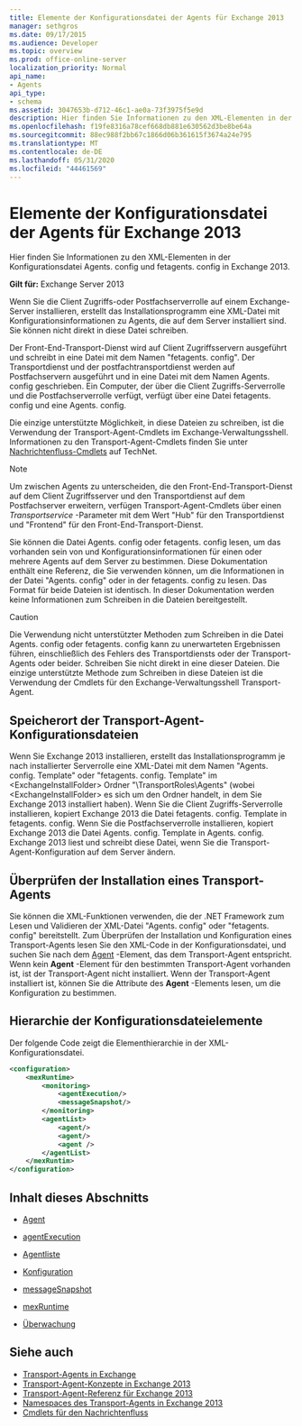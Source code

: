 ```yaml
---
title: Elemente der Konfigurationsdatei der Agents für Exchange 2013
manager: sethgros
ms.date: 09/17/2015
ms.audience: Developer
ms.topic: overview
ms.prod: office-online-server
localization_priority: Normal
api_name:
- Agents
api_type:
- schema
ms.assetid: 3047653b-d712-46c1-ae0a-73f3975f5e9d
description: Hier finden Sie Informationen zu den XML-Elementen in der Konfigurationsdatei Agents. config und fetagents. config in Exchange 2013.
ms.openlocfilehash: f19fe8316a78cef668db881e630562d3be8be64a
ms.sourcegitcommit: 88ec988f2bb67c1866d06b361615f3674a24e795
ms.translationtype: MT
ms.contentlocale: de-DE
ms.lasthandoff: 05/31/2020
ms.locfileid: "44461569"
---
```

# <a name="agents-configuration-file-elements-for-exchange-2013"></a>Elemente der Konfigurationsdatei der Agents für Exchange 2013

Hier finden Sie Informationen zu den XML-Elementen in der Konfigurationsdatei Agents. config und fetagents. config in Exchange 2013.
  
**Gilt für:** Exchange Server 2013
  
Wenn Sie die Client Zugriffs-oder Postfachserverrolle auf einem Exchange-Server installieren, erstellt das Installationsprogramm eine XML-Datei mit Konfigurationsinformationen zu Agents, die auf dem Server installiert sind. Sie können nicht direkt in diese Datei schreiben. 
  
Der Front-End-Transport-Dienst wird auf Client Zugriffsservern ausgeführt und schreibt in eine Datei mit dem Namen "fetagents. config". Der Transportdienst und der postfachtransportdienst werden auf Postfachservern ausgeführt und in eine Datei mit dem Namen Agents. config geschrieben. Ein Computer, der über die Client Zugriffs-Serverrolle und die Postfachserverrolle verfügt, verfügt über eine Datei fetagents. config und eine Agents. config. 
  
Die einzige unterstützte Möglichkeit, in diese Dateien zu schreiben, ist die Verwendung der Transport-Agent-Cmdlets im Exchange-Verwaltungsshell. Informationen zu den Transport-Agent-Cmdlets finden Sie unter [Nachrichtenfluss-Cmdlets](https://technet.microsoft.com/library/aa998553%28v=exchg.150%29.aspx) auf TechNet. 
  
> [!NOTE]
> Um zwischen Agents zu unterscheiden, die den Front-End-Transport-Dienst auf dem Client Zugriffsserver und den Transportdienst auf dem Postfachserver erweitern, verfügen Transport-Agent-Cmdlets über einen _Transportservice_ -Parameter mit dem Wert "Hub" für den Transportdienst und "Frontend" für den Front-End-Transport-Dienst. 
  
Sie können die Datei Agents. config oder fetagents. config lesen, um das vorhanden sein von und Konfigurationsinformationen für einen oder mehrere Agents auf dem Server zu bestimmen. Diese Dokumentation enthält eine Referenz, die Sie verwenden können, um die Informationen in der Datei "Agents. config" oder in der fetagents. config zu lesen. Das Format für beide Dateien ist identisch. In dieser Dokumentation werden keine Informationen zum Schreiben in die Dateien bereitgestellt.
  
> [!CAUTION]
> Die Verwendung nicht unterstützter Methoden zum Schreiben in die Datei Agents. config oder fetagents. config kann zu unerwarteten Ergebnissen führen, einschließlich des Fehlers des Transportdiensts oder der Transport-Agents oder beider. Schreiben Sie nicht direkt in eine dieser Dateien. Die einzige unterstützte Methode zum Schreiben in diese Dateien ist die Verwendung der Cmdlets für den Exchange-Verwaltungsshell Transport-Agent. 
  
## <a name="location-of-the-transport-agent-configuration-files"></a>Speicherort der Transport-Agent-Konfigurationsdateien
<a name="bk_ConfigLoc"> </a>

Wenn Sie Exchange 2013 installieren, erstellt das Installationsprogramm je nach installierter Serverrolle eine XML-Datei mit dem Namen "Agents. config. Template" oder "fetagents. config. Template" im \<ExchangeInstallFolder\> Ordner "\TransportRoles\Agents" (wobei \<ExchangeInstallFolder\> es sich um den Ordner handelt, in dem Sie Exchange 2013 installiert haben). Wenn Sie die Client Zugriffs-Serverrolle installieren, kopiert Exchange 2013 die Datei fetagents. config. Template in fetagents. config. Wenn Sie die Postfachserverrolle installieren, kopiert Exchange 2013 die Datei Agents. config. Template in Agents. config. Exchange 2013 liest und schreibt diese Datei, wenn Sie die Transport-Agent-Konfiguration auf dem Server ändern.
  
## <a name="verifying-a-transport-agent-installation"></a>Überprüfen der Installation eines Transport-Agents
<a name="bk_verifyinstall"> </a>

Sie können die XML-Funktionen verwenden, die der .NET Framework zum Lesen und Validieren der XML-Datei "Agents. config" oder "fetagents. config" bereitstellt. Zum Überprüfen der Installation und Konfiguration eines Transport-Agents lesen Sie den XML-Code in der Konfigurationsdatei, und suchen Sie nach dem [Agent](agent.md) -Element, das dem Transport-Agent entspricht. Wenn kein **Agent** -Element für den bestimmten Transport-Agent vorhanden ist, ist der Transport-Agent nicht installiert. Wenn der Transport-Agent installiert ist, können Sie die Attribute des **Agent** -Elements lesen, um die Konfiguration zu bestimmen. 
  
## <a name="configuration-file-element-hierarchy"></a>Hierarchie der Konfigurationsdateielemente
<a name="bk_elementref"> </a>

Der folgende Code zeigt die Elementhierarchie in der XML-Konfigurationsdatei.
  
```XML
<configuration>
    <mexRuntime>
        <monitoring>
            <agentExecution/>
            <messageSnapshot/>
        </monitoring>
        <agentList>
            <agent/>
            <agent/>
            <agent />
        </agentList>
    </mexRuntim>
</configuration>
```

## <a name="in-this-section"></a>Inhalt dieses Abschnitts
<a name="bk_elementreflist"> </a>

- [Agent](agent.md)
    
- [agentExecution](agentexecution.md)
    
- [Agentliste](agentlist.md)
    
- [Konfiguration](configuration.md)
    
- [messageSnapshot](messagesnapshot.md)
    
- [mexRuntime](mexruntime.md)
    
- [Überwachung](monitoring.md)
    
## <a name="see-also"></a>Siehe auch

- [Transport-Agents in Exchange](transport-agents-in-exchange-2013.md)
- [Transport-Agent-Konzepte in Exchange 2013](transport-agent-concepts-in-exchange-2013.md)
- [Transport-Agent-Referenz für Exchange 2013](transport-agent-reference-for-exchange-2013.md)
- [Namespaces des Transport-Agents in Exchange 2013](transport-agent-namespaces-in-exchange-2013.md)
- [Cmdlets für den Nachrichtenfluss](https://docs.microsoft.com/powershell/exchange/?view=exchange-ps)
    

